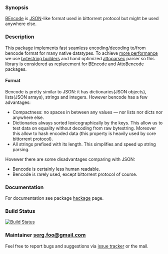 ### Synopsis

[BEncode][bencode] is [JSON][json-ref]-like format used in bittorrent
protocol but might be used anywhere else.

### Description

This package implements fast seamless encoding/decoding to/from
bencode format for many native datatypes. To achieve
[more performance][cmp] we use
[bytestring builders][bytestring-builder] and hand optimized
[attoparsec][attoparsec] parser so this library is considered as
replacement for BEncode and AttoBencode packages.

#### Format

Bencode is pretty similar to JSON: it has dictionaries(JSON objects),
lists(JSON arrays), strings and integers. However bencode has a few
advantages:

* Compactness: no spaces in between any values — nor lists nor dicts
  nor anywhere else.
* Dictionaries always sorted lexicographically by the keys. This allow
  us to test data on equality without decoding from raw bytestring.
  Moreover this allow to hash encoded data (this property is heavily
  used by core bittorrent protocol).
* All strings prefixed with its length. This simplifies and speed up
  string parsing.

Hovewer there are some disadvantages comparing with JSON:

* Bencode is certainly less human readable.
* Bencode is rarely used, except bittorrent protocol of course.

### Documentation

For documentation see package [hackage][hackage] page.

### Build Status

[![Build Status][travis-img]][travis-log]

### Maintainer <serg.foo@gmail.com>

Feel free to report bugs and suggestions via [issue tracker][issues]
or the mail.


[cmp]: http://htmlpreview.github.com/?https://raw.github.com/wiki/cobit/bencoding/comparison.html

[bencode]: https://wiki.theory.org/BitTorrentSpecification#Bencoding
[json-ref]: http://www.json.org/
[attoparsec]: http://hackage.haskell.org/package/attoparsec-0.10.4.0
[bytestring-builder]: http://hackage.haskell.org/packages/archive/bytestring/0.10.2.0/doc/html/Data-ByteString-Builder.html

[travis-img]: https://travis-ci.org/sergv/bencoding.svg?branch=master
[travis-log]: https://travis-ci.org/sergv/bencoding

[hackage]: http://hackage.haskell.org/package/bencoding
[issues]: https://github.com/sergv/bencoding/issues
